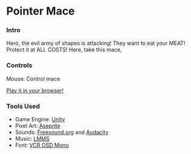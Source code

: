# Pointer Mace

### Intro
Hero, the evil army of shapes is attacking! They want to eat your MEAT! Protect it at ALL COSTS!
Here, take this mace, 

### Controls
Mouse: Control mace

[Play it in your browser!](https://fishwash.github.io/pointer-mace/)

### Tools Used
- Game Engine: [Unity](https://unity.com/)
- Pixel Art: [Aseprite](https://www.aseprite.org/)
- Sounds: [Freesound.org](https://freesound.org/) and [Audacity](https://www.audacityteam.org/)
- Music: [LMMS](https://lmms.io/)
- Font: [VCR OSD Mono](https://www.dafont.com/vcr-osd-mono.font)
